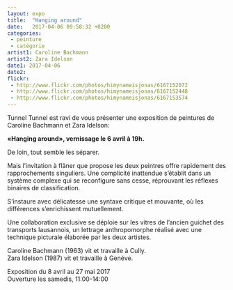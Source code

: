 ```yaml
---
layout: expo
title:  "Hanging around"
date:   2017-04-06 09:58:32 +0200
categories:
 - peinture
 - catégorie
artist1: Caroline Bachmann
artist2: Zara Idelson
date1: 2017-04-06
date2:
flickr:
 - http://www.flickr.com/photos/himynameisjonas/6167152072
 - http://www.flickr.com/photos/himynameisjonas/6167152448
 - http://www.flickr.com/photos/himynameisjonas/6167153574
---
```


Tunnel Tunnel est ravi de vous présenter une exposition de peintures de Caroline Bachmann et Zara Idelson:

**«Hanging around», vernissage le 6 avril à 19h.**

De loin, tout semble les séparer.

Mais l’invitation à flâner que propose les deux peintres offre rapidement des rapprochements singuliers. Une complicité inattendue s’établit dans un système complexe qui se reconfigure sans cesse, réprouvant les réflexes binaires de classification.

S’instaure avec délicatesse une syntaxe critique et mouvante, où les différences s’enrichissent mutuellement.

Une collaboration exclusive se déploie sur les vitres de l’ancien guichet des transports lausannois, un lettrage anthropomorphe réalisé avec une technique picturale élaborée par les deux artistes.

Caroline Bachmann (1963) vit et travaille à Cully.  
Zara Idelson (1987) vit et travaille à Genève.

Exposition du 8 avril au 27 mai 2017  
Ouverture les samedis, 11:00-14:00
